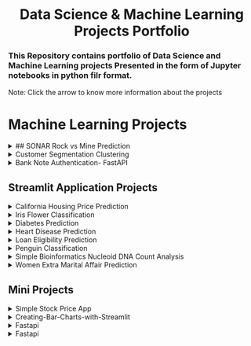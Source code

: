 <h1 align="center"> Data Science & Machine Learning Projects Portfolio </h1>

### This Repository contains portfolio of Data Science and Machine Learning projects Presented in the form of Jupyter notebooks in python filr format. 

Note: Click the arrow to know more information about the projects

# Machine Learning Projects

<details>
  <summary>## SONAR Rock vs Mine Prediction</summary>
  
  ### Project Overview
  <dd>
   The goal of this project is to create a machine learning program that predicts whether an object is a rock or a mine based on SONAR data. 
  </dd>
  
  ### Data
  https://github.com/santhulak/Machine-learning-projects/blob/main/SONAR%20Rock%20vs%20Mine%20Prediction/mine_vs_rock.csv
  
    
  ### Code 
  https://github.com/santhulak/Machine-learning-projects/tree/main/SONAR%20Rock%20vs%20Mine%20Prediction
  
</details>


<details>
  <summary>Customer Segmentation Clustering</summary>
  
  ### Project Overview
  <dd>
   . The goal of the project is to identify different groups of customers based on their purchase behavior and demographics.
  </dd>
  
  ### Data
  https://github.com/santhulak/Machine-learning-projects/blob/main/Unsupervised%20Learning/Customer%20Segmentation/customers.csv
    
  ### Code 
  https://github.com/santhulak/Machine-learning-projects/tree/main/Unsupervised%20Learning/Customer%20Segmentation
  
</details>

<details>
  <summary>Bank Note Authentication- FastAPI</summary>
  
  ### Project Overview
  <dd>
   The goal of the project is to develop a system that can classify bank notes as either genuine or counterfeit based on their features.
  </dd>
  
  ### Data
  https://github.com/santhulak/Fast-API/blob/main/Bank%20Note%20Authentication-%20FastAPI/BankNote_Auth.csv
    
  ### Code 
  https://github.com/santhulak/Fast-API/tree/main/Bank%20Note%20Authentication-%20FastAPI
  
</details>

## Streamlit Application Projects
<details>
  <summary>California Housing Price Prediction</summary>
  
  ### Project Overview
  <dd>
    The goal of this project is to develop a machine learning model that can accurately predict housing prices in California based on various features such as    location, number of rooms, and population density. 
  </dd>
  
  ### Data
   https://github.com/santhulak/Streamlit_WebApplication_Apps/blob/main/California%20Housing%20Price%20Prediction/housing.csv
  
  ### Code 
   https://github.com/santhulak/Streamlit_WebApplication_Apps/tree/main/California%20Housing%20Price%20Prediction
  
  
</details>

<details>
  <summary>Iris Flower Classification</summary>
  
  ### Project Overview
  <dd>
    The goal of this project is to develop a machine learning model that can accurately classify Iris flowers into three species based on their petal and sepal dimensions. 
  
  ### Data
   The dataset is included in Scikit-Learn's datasets module.
  
  ### Code 
   https://github.com/santhulak/Streamlit_WebApplication_Apps/tree/main/Iris%20Flower%20Classification
  
</details>

<details>
  <summary>Diabetes Prediction</summary>
  
  ### Project Overview
  <dd>
    The goal of this project is to develop a machine learning model that can predict the onset of diabetes in patients based on their medical and demographic information. 
  
  ### Data
   https://github.com/santhulak/Streamlit_WebApplication_Apps/blob/main/Diabetes%20Prediction/diabetes.csv
  
  ### Code 
   https://github.com/santhulak/Streamlit_WebApplication_Apps/tree/main/Diabetes%20Prediction
  
</details>

<details>
  <summary>Heart Disease Prediction</summary>
  
  ### Project Overview
  <dd>
    The goal of this project is to develop a machine learning model that can predict the presence of heart disease in patients based on their medical and demographic information.
  
  ### Data
   https://github.com/santhulak/Streamlit_WebApplication_Apps/blob/main/Heart%20Disease%20Prediction/heart.csv
  
  ### Code 
   https://github.com/santhulak/Streamlit_WebApplication_Apps/tree/main/Heart%20Disease%20Prediction
  
</details>


<details>
  <summary>Loan Eligibility Prediction</summary>
  
  ### Project Overview
  <dd>
    The goal of this project is to develop a machine learning model that can predict the eligibility of loan applicants based on their personal and financial information.
  
  ### Data
   https://github.com/santhulak/Streamlit_WebApplication_Apps/blob/main/Loan%20Eligibility%20Prediction/LoanApprovalPrediction.csv
    
  ### Code 
  https://github.com/santhulak/Streamlit_WebApplication_Apps/tree/main/Loan%20Eligibility%20Prediction
  
</details>

<details>
  <summary>Penguin Classification</summary>
  
  ### Project Overview
  <dd>
    The goal of this project is to develop a machine learning model that can classify penguin species based on their physical characteristics. 
  </dd>
  
  ### Data
   https://github.com/santhulak/Streamlit_WebApplication_Apps/blob/main/Penguin%20Classification%20Streamlit%20App/penguins_classification.csv
    
  ### Code 
  https://github.com/santhulak/Streamlit_WebApplication_Apps/tree/main/Penguin%20Classification%20Streamlit%20App
  
</details>

<details>
  <summary>Simple Bioinformatics Nucleoid DNA Count Analysis</summary>
  
  ### Project Overview
  <dd>
    The goal of this project is to develop a machine learning model that can accurately count the number of nucleotide (A, C, G, T) present in the DNA sequence.
    
  </dd>
 
  
  ### Code 
  https://github.com/santhulak/Streamlit_WebApplication_Apps/tree/main/Simple%20Bioinformatics%20DNA%20Count
  
</details>

<details>
  <summary>Women Extra Marital Affair Prediction</summary>
  
  ### Project Overview
  <dd>
   The objective of this machine learning project is to predict whether a woman is having an affair or not based on a set of input features. 
  </dd>
  
  ### Data
   This dataset is available from the StatLib repository 
    
  ### Code 
  https://github.com/santhulak/Streamlit_WebApplication_Apps/tree/main/prediction
  
</details>

## Mini Projects

<details>
  <summary>Simple Stock Price App</summary>
  
  ### Project Overview
  <dd>
   The goal of this project is to create a simple program that retrieves stock prices from an API and displays them to the user.
  </dd>
     
  ### Code 
  https://github.com/santhulak/Streamlit_WebApplication_Apps/tree/main/Simple%20Stock%20Price%20App
  
</details>


<details>
  <summary>Creating-Bar-Charts-with-Streamlit</summary>
  
  ### Project Overview
  <dd>
   The goal of this project is to demonstrate how to create interactive bar charts using Streamlit. The program is written in Python and uses the streamlit library to create the web app.
  </dd>
     
  ### Code 
  https://github.com/santhulak/Streamlit_WebApplication_Apps/tree/main/Creating-Bar-Charts-with-Streamlit
  
</details>

<details>
  <summary>Fastapi</summary>
  
  ### Project Overview
  <dd>
   FastAPI is a modern, fast high-performance, web framework for building APIs with Python based on standard Python. FastAPI is built on top of Starlette for the web parts and Pydantic for the data parts. It also uses the OpenAPI standard (formerly known as Swagger) and JSON Schema for documentation.
  </dd>
  
   
  ### Code 
  https://github.com/santhulak/Fast-API
  
</details>

<details>
  <summary>Fastapi</summary>
  
  ### Project Overview
  <dd>
   FastAPI is a modern, fast high-performance, web framework for building APIs with Python based on standard Python. FastAPI is built on top of Starlette for the web parts and Pydantic for the data parts. It also uses the OpenAPI standard (formerly known as Swagger) and JSON Schema for documentation.
  </dd>
  
   
  ### Code 
  https://github.com/santhulak/Fast-API
  
</details>
